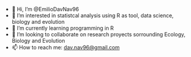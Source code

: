 - 👋 Hi, I’m @EmilioDavNav96
- 👀 I’m interested in statistcal analysis using R as tool, data science, biology and evolution
- 🌱 I’m currently learning programming in R
- 💞️ I’m looking to collaborate on research proyects sorrounding Ecology, Biology and Evolution
- 📫 How to reach me: dav.nav96@gmail.com

<!---
EmilioDavNav96/EmilioDavNav96 is a ✨ special ✨ repository because its `README.md` (this file) appears on your GitHub profile.
You can click the Preview link to take a look at your changes.
--->
